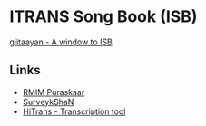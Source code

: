 ITRANS Song Book (ISB)
=========

[giitaayan - A window to ISB](https://www.giitaayan.com)

## Links
* [RMIM Puraskaar](https://awards.giitaayan.com)
* [SurveykShaN](https://survey.giitaayan.com)
* [HiTrans - Transcription tool](https://www.giitaayan.com/x.htm)
